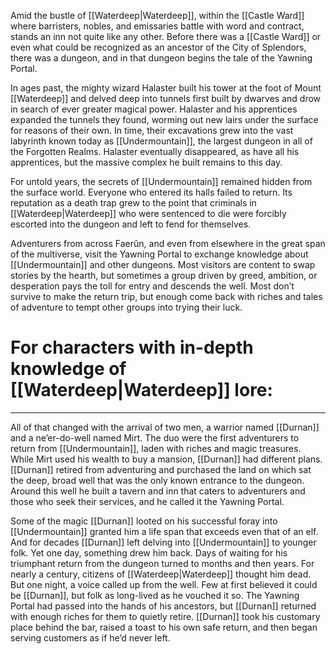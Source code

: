 Amid the bustle of [[Waterdeep|Waterdeep]], within the [[Castle Ward]] where barristers, nobles, and emissaries battle with word and contract, stands an inn not quite like any other. Before there was a [[Castle Ward]] or even what could be recognized as an ancestor of the City of Splendors, there was a dungeon, and in that dungeon begins the tale of the Yawning Portal.

In ages past, the mighty wizard Halaster built his tower at the foot of Mount [[Waterdeep]] and delved deep into tunnels first built by dwarves and drow in search of ever greater magical power. Halaster and his apprentices expanded the tunnels they found, worming out new lairs under the surface for reasons of their own. In time, their excavations grew into the vast labyrinth known today as [[Undermountain]], the largest dungeon in all of the Forgotten Realms. Halaster eventually disappeared, as have all his apprentices, but the massive complex he built remains to this day.

For untold years, the secrets of [[Undermountain]] remained hidden from the surface world. Everyone who entered its halls failed to return. Its reputation as a death trap grew to the point that criminals in [[Waterdeep|Waterdeep]] who were sentenced to die were forcibly escorted into the dungeon and left to fend for themselves.

Adventurers from across Faerûn, and even from elsewhere in the great span of the multiverse, visit the Yawning Portal to exchange knowledge about [[Undermountain]] and other dungeons. Most visitors are content to swap stories by the hearth, but sometimes a group driven by greed, ambition, or desperation pays the toll for entry and descends the well. Most don’t survive to make the return trip, but enough come back with riches and tales of adventure to tempt other groups into trying their luck.

# For characters with in-depth knowledge of [[Waterdeep|Waterdeep]] lore:

----

All of that changed with the arrival of two men, a warrior named [[Durnan]] and a ne’er-do-well named Mirt. The duo were the first adventurers to return from [[Undermountain]], laden with riches and magic treasures. While Mirt used his wealth to buy a mansion, [[Durnan]] had different plans. [[Durnan]] retired from adventuring and purchased the land on which sat the deep, broad well that was the only known entrance to the dungeon. Around this well he built a tavern and inn that caters to adventurers and those who seek their services, and he called it the Yawning Portal.

Some of the magic [[Durnan]] looted on his successful foray into [[Undermountain]] granted him a life span that exceeds even that of an elf. And for decades [[Durnan]] left delving into [[Undermountain]] to younger folk. Yet one day, something drew him back. Days of waiting for his triumphant return from the dungeon turned to months and then years. For nearly a century, citizens of [[Waterdeep|Waterdeep]] thought him dead. But one night, a voice called up from the well. Few at first believed it could be [[Durnan]], but folk as long-lived as he vouched it so. The Yawning Portal had passed into the hands of his ancestors, but [[Durnan]] returned with enough riches for them to quietly retire. [[Durnan]] took his customary place behind the bar, raised a toast to his own safe return, and then began serving customers as if he’d never left.